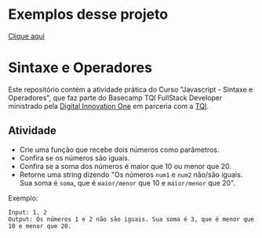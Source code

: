 # Exemplos desse projeto
[Clique aqui](https://soukaigiwar.github.io/dio-javascript/)

# Sintaxe e Operadores

Este repositório contém a atividade prática do Curso "Javascript - Sintaxe e Operadores", que faz parte do Basecamp TQI FullStack Developer ministrado pela [Digital Innovation One](https://digitalinnovation.one/) em parceria com a [TQI](https://www.tqi.com.br).

## Atividade

- Crie uma função que recebe dois números como parâmetros.
- Confira se os números são iguais.
- Confira se a soma dos números é maior que 10 ou menor que 20.
- Retorne uma string dizendo "Os números `num1` e `num2` não/são iguais. Sua soma é `soma`, que é `maior/menor` que 10 e `maior/menor` que 20".

Exemplo:

```
Input: 1, 2
Output: Os números 1 e 2 não são iguais. Sua soma é 3, que é menor que 10 e menor que 20.
```